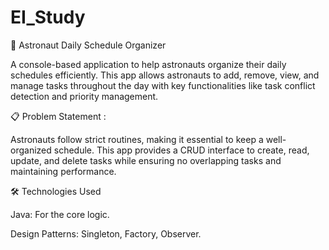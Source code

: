 # EI_Study

🚀 Astronaut Daily Schedule Organizer

A console-based application to help astronauts organize their daily schedules efficiently. This app allows astronauts to add, remove, view, and manage tasks throughout the day with key functionalities like task conflict detection and priority management.

📋 Problem Statement : 

Astronauts follow strict routines, making it essential to keep a well-organized schedule. This app provides a CRUD interface to create, read, update, and delete tasks while ensuring no overlapping tasks and maintaining performance.



🛠️ Technologies Used

Java: For the core logic.

Design Patterns: Singleton, Factory, Observer.
